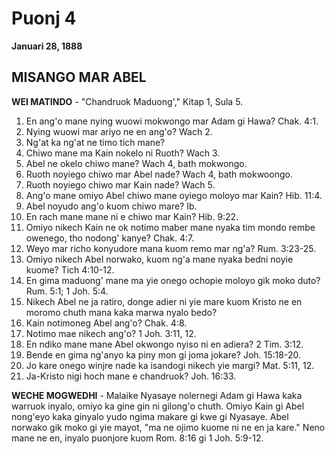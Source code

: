 # Puonj 4
**Januari 28, 1888**

## MISANGO MAR ABEL

**WEI MATINDO** - "Chandruok Maduong'," Kitap 1, Sula 5.

1. En ang'o mane nying wuowi mokwongo mar Adam gi Hawa? Chak. 4:1.
2. Nying wuowi mar ariyo ne en ang'o? Wach 2.
3. Ng'at ka ng'at ne timo tich mane?
4. Chiwo mane ma Kain nokelo ni Ruoth? Wach 3.
5. Abel ne okelo chiwo mane? Wach 4, bath mokwongo.
6. Ruoth noyiego chiwo mar Abel nade? Wach 4, bath mokwoongo.
7. Ruoth noyiego chiwo mar Kain nade? Wach 5.
8. Ang'o mane omiyo Abel chiwo mane oyiego moloyo mar Kain? Hib. 11:4.
9. Abel noyudo ang'o kuom chiwo mare? Ib.
10. En rach mane mane ni e chiwo mar Kain? Hib. 9:22.
11. Omiyo nikech Kain ne ok notimo maber mane nyaka tim mondo rembe owenego, tho nodong' kanye? Chak. 4:7.
12. Weyo mar richo konyudore mana kuom remo mar ng'a? Rum. 3:23-25.
13. Omiyo nikech Abel norwako, kuom ng'a mane nyaka bedni noyie kuome? Tich 4:10-12.
14. En gima maduong' mane ma yie onego ochopie moloyo gik moko duto? Rum. 5:1; 1 Joh. 5:4.
15. Nikech Abel ne ja ratiro, donge adier ni yie mare kuom Kristo ne en moromo chuth mana kaka marwa nyalo bedo?
16. Kain notimoneg Abel ang'o? Chak. 4:8.
17. Notimo mae nikech ang'o? 1 Joh. 3:11, 12.
18. En ndiko mane mane Abel okwongo nyiso ni en adiera? 2 Tim. 3:12.
19. Bende en gima ng'anyo ka piny mon gi joma jokare? Joh. 15:18-20.
20. Jo kare onego winjre nade ka isandogi nikech yie margi? Mat. 5:11, 12.
21. Ja-Kristo nigi hoch mane e chandruok? Joh. 16:33.

**WECHE MOGWEDHI** - Malaike Nyasaye nolernegi Adam gi Hawa kaka warruok inyalo, omiyo ka gine gin ni gilong'o chuth. Omiyo Kain gi Abel nong'eyo kaka ginyalo yudo ngima makare gi kwe gi Nyasaye. Abel norwako gik moko gi yie mayot, "ma ne ojimo kuome ni ne en ja kare." Neno mane ne en, inyalo puonjore kuom Rom. 8:16 gi 1 Joh. 5:9-12.